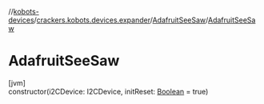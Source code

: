 //[kobots-devices](../../../index.md)/[crackers.kobots.devices.expander](../index.md)/[AdafruitSeeSaw](index.md)/[AdafruitSeeSaw](-adafruit-see-saw.md)

# AdafruitSeeSaw

[jvm]\
constructor(i2CDevice: I2CDevice, initReset: [Boolean](https://kotlinlang.org/api/latest/jvm/stdlib/kotlin/-boolean/index.html) = true)
